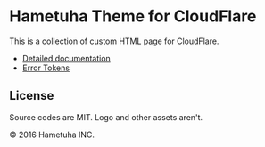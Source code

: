 # Hametuha Theme for CloudFlare


This is a collection of custom HTML page for CloudFlare.

- [Detailed documentation](https://developers.cloudflare.com/rules/custom-errors/)
- [Error Tokens](https://developers.cloudflare.com/rules/custom-errors/reference/error-tokens/)

## License

Source codes are MIT. Logo and other assets aren't.

&copy; 2016 Hametuha INC.
